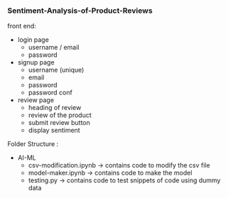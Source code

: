 ### Sentiment-Analysis-of-Product-Reviews

front end:
  - login page
    - username / email
    - password
  - signup page
    - username (unique)
    - email
    - password
    - password conf
  - review page
    - heading of review
    - review of the product
    - submit review button
    - display sentiment 

Folder Structure :
  - AI-ML
    - csv-modification.ipynb -> contains code to modify the csv file
    - model-maker.ipynb -> contains code to make the model
    - testing.py -> contains code to test snippets of code using dummy data
